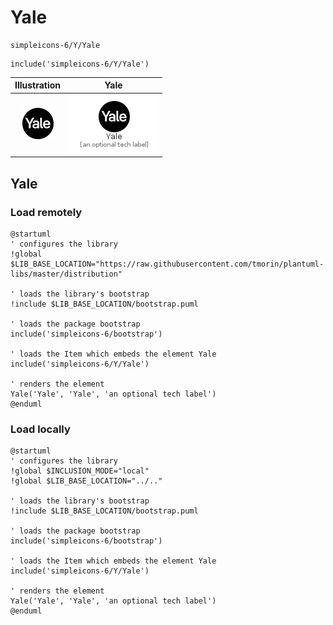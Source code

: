 # Yale


```text
simpleicons-6/Y/Yale
```

```text
include('simpleicons-6/Y/Yale')
```



| Illustration | Yale |
| :---: | :---: |
| ![illustration for Illustration](../../simpleicons-6/Y/Yale.png) | ![illustration for Yale](../../simpleicons-6/Y/Yale.Local.png) |




## Yale

### Load remotely
```plantuml
@startuml
' configures the library
!global $LIB_BASE_LOCATION="https://raw.githubusercontent.com/tmorin/plantuml-libs/master/distribution"

' loads the library's bootstrap
!include $LIB_BASE_LOCATION/bootstrap.puml

' loads the package bootstrap
include('simpleicons-6/bootstrap')

' loads the Item which embeds the element Yale
include('simpleicons-6/Y/Yale')

' renders the element
Yale('Yale', 'Yale', 'an optional tech label')
@enduml
```

### Load locally
```plantuml
@startuml
' configures the library
!global $INCLUSION_MODE="local"
!global $LIB_BASE_LOCATION="../.."

' loads the library's bootstrap
!include $LIB_BASE_LOCATION/bootstrap.puml

' loads the package bootstrap
include('simpleicons-6/bootstrap')

' loads the Item which embeds the element Yale
include('simpleicons-6/Y/Yale')

' renders the element
Yale('Yale', 'Yale', 'an optional tech label')
@enduml
```

